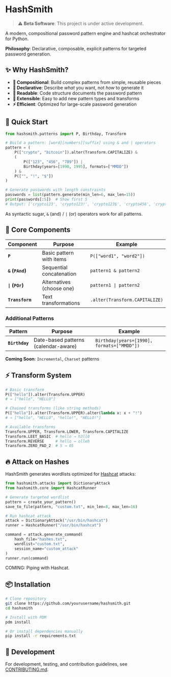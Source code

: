 # HashSmith

> ⚠️ **Beta Software**: This project is under active development.

A modern, compositional password pattern engine and hashcat orchestrator for Python.

**Philosophy**: Declarative, composable, explicit patterns for targeted password generation.

## ✨ Why HashSmith?

- **🧱 Compositional**: Build complex patterns from simple, reusable pieces
- **📝 Declarative**: Describe *what* you want, not *how* to generate it  
- **📖 Readable**: Code structure documents the password pattern
- **🔧 Extensible**: Easy to add new pattern types and transforms
- **⚡ Efficient**: Optimized for large-scale password generation

## 🚀 Quick Start

```python
from hashsmith.patterns import P, Birthday, Transform

# Build a pattern: [word][numbers][suffix] using & and | operators
pattern = (
    P(["crypto", "bitcoin"]).alter(Transform.CAPITALIZE) &
    (
        P(["123", "456", "789"]) |
        Birthday(years=[1990, 1995], formats=["MMDD"])
    ) &
    P(["", "!", "$"])
)

# Generate passwords with length constraints
passwords = list(pattern.generate(min_len=6, max_len=15))
print(passwords[:5])  # Show first 5
# Output: ['crypto123', 'crypto123!', 'crypto123$', 'crypto456', 'crypto456!']
```

As syntactic sugar, `&` (and) / `|` (or) operators work for all patterns.

## 🧩 Core Components

| Component | Purpose | Example |
|-----------|---------|---------|
| **`P`** | Basic pattern with items | `P(["word1", "word2"])` |
| **`&` (`PAnd`)** | Sequential concatenation | `pattern1 & pattern2` |
| **`\|` (`POr`)** | Alternatives (choose one) | `pattern1 \| pattern2` |
| **`Transform`** | Text transformations | `.alter(Transform.CAPITALIZE)` |

### Additional Patterns

| Pattern | Purpose | Example |
|---------|---------|---------|
| **`Birthday`** | Date-based patterns (calendar-aware) | `Birthday(years=[1990], formats=["MMDD"])` |

**Coming Soon**: `Incremental`, `Charset` patterns

## ⚡ Transform System

```python
# Basic transform
P(["hello"]).alter(Transform.UPPER)
# → ["hello", "HELLO"]

# Chained transforms (like string methods)
P(["hello"]).alter(Transform.UPPER).alter(lambda x: x + "!")
# → ["hello", "HELLO", "hello!", "HELLO!"]

# Available transforms
Transform.UPPER, Transform.LOWER, Transform.CAPITALIZE
Transform.LEET_BASIC  # hello → h3ll0
Transform.REVERSE     # hello → olleh
Transform.ZERO_PAD_2  # 5 → 05
```

## 🔥 Attack on Hashes

HashSmith generates wordlists optimized for [Hashcat](https://hashcat.net/hashcat/) attacks:

```python
from hashsmith.attacks import DictionaryAttack
from hashsmith.core import HashcatRunner

# Generate targeted wordlist
pattern = create_your_pattern()
save_to_file(pattern, "custom.txt", min_len=8, max_len=16)

# Run hashcat attack
attack = DictionaryAttack("/usr/bin/hashcat")
runner = HashcatRunner("/usr/bin/hashcat")

command = attack.generate_command(
    hash_file="hashes.txt",
    wordlist="custom.txt",
    session_name="custom_attack"
)
runner.run(command)
```

COMING: Piping with Hashcat.

## 📦 Installation

```bash
# Clone repository
git clone https://github.com/yourusername/hashsmith.git
cd hashsmith

# Install with PDM
pdm install

# Or install dependencies manually
pip install -r requirements.txt
```

## 📖 Development

For development, testing, and contribution guidelines, see [CONTRIBUTING.md](CONTRIBUTING.md).
